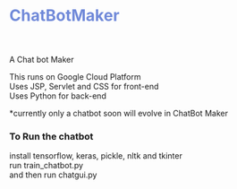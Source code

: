 <h1 ><font color="#718AD9">ChatBotMaker</font></h1> <br><br>
A Chat bot Maker

This runs on Google Cloud Platform <br>
Uses JSP, Servlet and CSS for front-end<br>
Uses Python for back-end<br>

*currently only a chatbot soon will evolve in ChatBot Maker<br>
<h3>To Run the chatbot</h3>
install tensorflow, keras, pickle, nltk and tkinter<br>
run train_chatbot.py<br>
and then run chatgui.py<br>